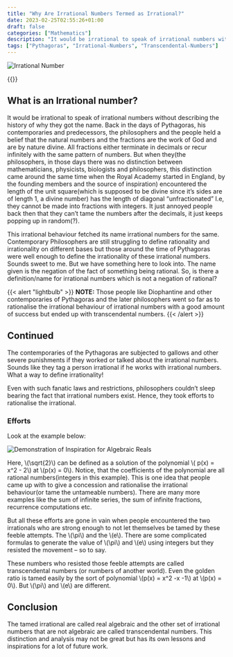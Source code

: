 ```yaml
---
title: "Why Are Irrational Numbers Termed as Irrational?"
date: 2023-02-25T02:55:26+01:00
draft: false
categories: ["Mathematics"]
description: "It would be irrational to speak of irrational numbers without describing the history of why they got ..."
tags: ["Pythagoras", "Irrational-Numbers", "Transcendental-Numbers"]
---
```


![Irrational Number](img/irrational.jpeg)

{{<katex>}}

## What is an Irrational number?
It would be irrational to speak of irrational numbers without describing the history of why they got the name. Back in the days of Pythagoras, his contemporaries and predecessors, the philosophers and the people held a belief that the natural numbers and the fractions are the work of God and are by nature divine. All fractions either terminate in decimals or recur infinitely with the same pattern of numbers. But when they(the philosophers, in those days there was no distinction between mathematicians, physicists, biologists and philosophers, this distinction came around the same time when the Royal Academy started in England, by the founding members and the source of inspiration) encountered the length of the unit square(which is supposed to be divine since it’s sides are of length 1, a divine number) has the length of diagonal “unfractionated” I.e, they cannot be made into fractions with integers. It just annoyed people back then that they can’t tame the numbers after the decimals, it just keeps popping up in random(?).

This irrational behaviour fetched its name irrational numbers for the same. Contemporary Philosophers are still struggling to define rationality and irrationality on different bases but those around the time of Pythagoras were well enough to define the irrationality of these irrational numbers. Sounds sweet to me. But we have something here to look into. The name given is the negation of the fact of something being rational. So, is there a definition/name for irrational numbers which is not a negation of rational?

{{< alert "lightbulb" >}}
**NOTE:** Those people like Diophantine and other contemporaries of Pythagoras and the later philosophers went so far as to rationalise the irrational behaviour of irrational numbers with a good amount of success but ended up with transcendental numbers.
{{< /alert >}}

## Continued
The contemporaries of the Pythagoras are subjected to gallows and other severe punishments if they worked or talked about the irrational numbers. Sounds like they tag a person irrational if he works with irrational numbers. What a way to define irrationality!

Even with such fanatic laws and restrictions, philosophers couldn’t sleep bearing the fact that irrational numbers exist. Hence, they took efforts to rationalise the irrational.

### Efforts
Look at the example below:

![Demonstration of Inspiration for Algebraic Reals](img/solnpoly.gif "Demonstration of Inspiration for Algebraic Reals")

Here, \\(\sqrt{2}\\) can be defined as a solution of the polynomial \\( p(x) = x^2 - 2\\) at \\(p(x) = 0\\). Notice, that the coefficients of the polynomial are all rational numbers(integers in this example). This is one idea that people came up with to give a concession and rationalise the irrational behaviour(or tame the untameable numbers). There are many more examples like the sum of infinite series, the sum of infinite fractions, recurrence computations etc.

But all these efforts are gone in vain when people encountered the two irrationals who are strong enough to not let themselves be tamed by these feeble attempts. The \\(\pi\\) and the \\(e\\). There are some complicated formulas to generate the value of \\(\pi\\) and \\(e\\) using integers but they resisted the movement – so to say.

These numbers who resisted those feeble attempts are called transcendental numbers (or numbers of another world). Even the golden ratio is tamed easily by the sort of polynomial \\(p(x) = x^2 -x -1\\) at \\(p(x) = 0\\). But \\(\pi\\) and \\(e\\) are different.

## Conclusion
The tamed irrational are called real algebraic and the other set of irrational numbers that are not algebraic are called transcendental numbers. This distinction and analysis may not be great but has its own lessons and inspirations for a lot of future work.